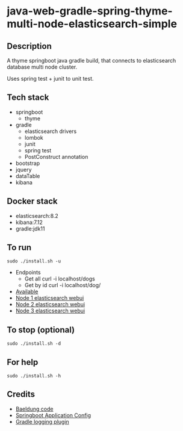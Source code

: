 # java-web-gradle-spring-thyme-multi-node-elasticsearch-simple

## Description
A thyme springboot java gradle build,
that connects to elasticsearch database multi node cluster.

Uses spring test + junit to unit test.

## Tech stack
- springboot
  - thyme
- gradle
  - elasticsearch drivers
  - lombok
  - junit
  - spring test
  - PostConstruct annotation
- bootstrap
- jquery
- dataTable
- kibana

## Docker stack
- elasticsearch:8.2
- kibana:7.12
- gradle:jdk11

## To run
`sudo ./install.sh -u`
- Endpoints
  - Get all curl -i localhost/dogs
  - Get by id curl -i localhost/dog/<id>
- [Available](http://localhost)
- [Node 1 elasticsearch webui](http://localhost:9200)
- [Node 2 elasticsearch webui](http://localhost:9201)
- [Node 3 elasticsearch webui](http://localhost:9202)

## To stop (optional)
`sudo ./install.sh -d`

## For help
`sudo ./install.sh -h`

## Credits
- [Baeldung code](https://www.baeldung.com/spring-data-elasticsearch-tutorial)
- [Springboot Application Config](https://betterjavacode.com/programming/elasticsearch-spring-boot)
- [Gradle logging plugin](https://github.com/radarsh/gradle-test-logger-plugin)
